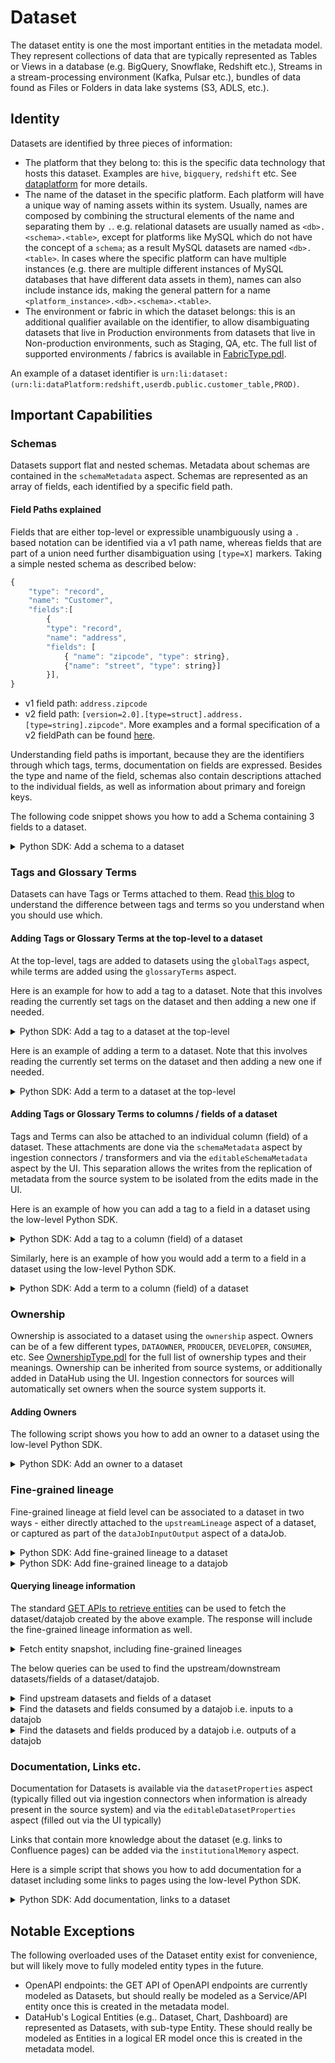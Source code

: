 # Dataset

The dataset entity is one the most important entities in the metadata model. They represent collections of data that are typically represented as Tables or Views in a database (e.g. BigQuery, Snowflake, Redshift etc.), Streams in a stream-processing environment (Kafka, Pulsar etc.), bundles of data found as Files or Folders in data lake systems (S3, ADLS, etc.).

## Identity

Datasets are identified by three pieces of information:

- The platform that they belong to: this is the specific data technology that hosts this dataset. Examples are `hive`, `bigquery`, `redshift` etc. See [dataplatform](./dataPlatform.md) for more details.
- The name of the dataset in the specific platform. Each platform will have a unique way of naming assets within its system. Usually, names are composed by combining the structural elements of the name and separating them by `.`. e.g. relational datasets are usually named as `<db>.<schema>.<table>`, except for platforms like MySQL which do not have the concept of a `schema`; as a result MySQL datasets are named `<db>.<table>`. In cases where the specific platform can have multiple instances (e.g. there are multiple different instances of MySQL databases that have different data assets in them), names can also include instance ids, making the general pattern for a name `<platform_instance>.<db>.<schema>.<table>`.
- The environment or fabric in which the dataset belongs: this is an additional qualifier available on the identifier, to allow disambiguating datasets that live in Production environments from datasets that live in Non-production environments, such as Staging, QA, etc. The full list of supported environments / fabrics is available in [FabricType.pdl](https://raw.githubusercontent.com/datahub-project/datahub/master/li-utils/src/main/pegasus/com/linkedin/common/FabricType.pdl).

An example of a dataset identifier is `urn:li:dataset:(urn:li:dataPlatform:redshift,userdb.public.customer_table,PROD)`.

## Important Capabilities

### Schemas

Datasets support flat and nested schemas. Metadata about schemas are contained in the `schemaMetadata` aspect. Schemas are represented as an array of fields, each identified by a specific field path.

#### Field Paths explained

Fields that are either top-level or expressible unambiguously using a `.` based notation can be identified via a v1 path name, whereas fields that are part of a union need further disambiguation using `[type=X]` markers.
Taking a simple nested schema as described below:

```javascript
{
    "type": "record",
    "name": "Customer",
    "fields":[
        {
        "type": "record",
        "name": "address",
        "fields": [
            { "name": "zipcode", "type": string},
            {"name": "street", "type": string}]
        }],
}
```

- v1 field path: `address.zipcode`
- v2 field path: `[version=2.0].[type=struct].address.[type=string].zipcode"`. More examples and a formal specification of a v2 fieldPath can be found [here](docs/advanced/field-path-spec-v2.md).

Understanding field paths is important, because they are the identifiers through which tags, terms, documentation on fields are expressed. Besides the type and name of the field, schemas also contain descriptions attached to the individual fields, as well as information about primary and foreign keys.

The following code snippet shows you how to add a Schema containing 3 fields to a dataset.

<details>
<summary>Python SDK: Add a schema to a dataset</summary>

```python
{{ inline /metadata-ingestion/examples/library/dataset_schema.py show_path_as_comment }}
```

</details>

### Tags and Glossary Terms

Datasets can have Tags or Terms attached to them. Read [this blog](https://blog.datahub.com/tags-and-terms-two-powerful-datahub-features-used-in-two-different-scenarios-b5b4791e892e) to understand the difference between tags and terms so you understand when you should use which.

#### Adding Tags or Glossary Terms at the top-level to a dataset

At the top-level, tags are added to datasets using the `globalTags` aspect, while terms are added using the `glossaryTerms` aspect.

Here is an example for how to add a tag to a dataset. Note that this involves reading the currently set tags on the dataset and then adding a new one if needed.

<details>
<summary>Python SDK: Add a tag to a dataset at the top-level</summary>

```python
{{ inline /metadata-ingestion/examples/library/dataset_add_tag.py show_path_as_comment }}
```

</details>

Here is an example of adding a term to a dataset. Note that this involves reading the currently set terms on the dataset and then adding a new one if needed.

<details>
<summary>Python SDK: Add a term to a dataset at the top-level</summary>

```python
{{ inline /metadata-ingestion/examples/library/dataset_add_term.py show_path_as_comment }}
```

</details>

#### Adding Tags or Glossary Terms to columns / fields of a dataset

Tags and Terms can also be attached to an individual column (field) of a dataset. These attachments are done via the `schemaMetadata` aspect by ingestion connectors / transformers and via the `editableSchemaMetadata` aspect by the UI.
This separation allows the writes from the replication of metadata from the source system to be isolated from the edits made in the UI.

Here is an example of how you can add a tag to a field in a dataset using the low-level Python SDK.

<details>
<summary>Python SDK: Add a tag to a column (field) of a dataset</summary>

```python
{{ inline /metadata-ingestion/examples/library/dataset_add_column_tag.py show_path_as_comment }}
```

</details>

Similarly, here is an example of how you would add a term to a field in a dataset using the low-level Python SDK.

<details>
<summary>Python SDK: Add a term to a column (field) of a dataset</summary>

```python
{{ inline /metadata-ingestion/examples/library/dataset_add_column_term.py show_path_as_comment }}
```

</details>

### Ownership

Ownership is associated to a dataset using the `ownership` aspect. Owners can be of a few different types, `DATAOWNER`, `PRODUCER`, `DEVELOPER`, `CONSUMER`, etc. See [OwnershipType.pdl](https://raw.githubusercontent.com/datahub-project/datahub/master/metadata-models/src/main/pegasus/com/linkedin/common/OwnershipType.pdl) for the full list of ownership types and their meanings. Ownership can be inherited from source systems, or additionally added in DataHub using the UI. Ingestion connectors for sources will automatically set owners when the source system supports it.

#### Adding Owners

The following script shows you how to add an owner to a dataset using the low-level Python SDK.

<details>
<summary>Python SDK: Add an owner to a dataset</summary>

```python
{{ inline /metadata-ingestion/examples/library/dataset_add_owner.py show_path_as_comment }}
```

</details>

### Fine-grained lineage

Fine-grained lineage at field level can be associated to a dataset in two ways - either directly attached to the `upstreamLineage` aspect of a dataset, or captured as part of the `dataJobInputOutput` aspect of a dataJob.

<details>
<summary>Python SDK: Add fine-grained lineage to a dataset</summary>

```python
{{ inline /metadata-ingestion/examples/library/lineage_emitter_dataset_finegrained.py show_path_as_comment }}
```

</details>

<details>
<summary>Python SDK: Add fine-grained lineage to a datajob</summary>

```python
{{ inline /metadata-ingestion/examples/library/lineage_emitter_datajob_finegrained.py show_path_as_comment }}
```

</details>

#### Querying lineage information

The standard [GET APIs to retrieve entities](https://datahubproject.io/docs/metadata-service/#retrieving-entities) can be used to fetch the dataset/datajob created by the above example.
The response will include the fine-grained lineage information as well.

<details>
<summary>Fetch entity snapshot, including fine-grained lineages</summary>

```
curl 'http://localhost:8080/entities/urn%3Ali%3Adataset%3A(urn%3Ali%3AdataPlatform%3Apostgres,bar,PROD)'
```

```
curl 'http://localhost:8080/entities/urn%3Ali%3AdataJob%3A(urn%3Ali%3AdataFlow%3A(spark,Flow1,prod),Task1)'
```

</details>

The below queries can be used to find the upstream/downstream datasets/fields of a dataset/datajob.

<details>
<summary>Find upstream datasets and fields of a dataset</summary>

```
curl 'http://localhost:8080/relationships?direction=OUTGOING&urn=urn%3Ali%3Adataset%3A(urn%3Ali%3AdataPlatform%3Apostgres,bar,PROD)&types=DownstreamOf'

{
    "start": 0,
    "count": 9,
    "relationships": [
        {
            "type": "DownstreamOf",
            "entity": "urn:li:dataset:(urn:li:dataPlatform:postgres,bar2,PROD)"
        },
        {
            "type": "DownstreamOf",
            "entity": "urn:li:dataset:(urn:li:dataPlatform:postgres,bar4,PROD)"
        },
        {
            "type": "DownstreamOf",
            "entity": "urn:li:dataset:(urn:li:dataPlatform:postgres,bar3,PROD)"
        },
        {
            "type": "DownstreamOf",
            "entity": "urn:li:schemaField:(urn:li:dataset:(urn:li:dataPlatform:postgres,bar3,PROD),c1)"
        },
        {
            "type": "DownstreamOf",
            "entity": "urn:li:schemaField:(urn:li:dataset:(urn:li:dataPlatform:postgres,bar2,PROD),c3)"
        },
        {
            "type": "DownstreamOf",
            "entity": "urn:li:schemaField:(urn:li:dataset:(urn:li:dataPlatform:postgres,bar2,PROD),c2)"
        },
        {
            "type": "DownstreamOf",
            "entity": "urn:li:schemaField:(urn:li:dataset:(urn:li:dataPlatform:postgres,bar3,PROD),c2)"
        },
        {
            "type": "DownstreamOf",
            "entity": "urn:li:schemaField:(urn:li:dataset:(urn:li:dataPlatform:postgres,bar4,PROD),c1)"
        },
        {
            "type": "DownstreamOf",
            "entity": "urn:li:schemaField:(urn:li:dataset:(urn:li:dataPlatform:postgres,bar2,PROD),c1)"
        }
    ],
    "total": 9
}
```

</details>

<details>
<summary>Find the datasets and fields consumed by a datajob i.e. inputs to a datajob</summary>

```
curl 'http://localhost:8080/relationships?direction=OUTGOING&urn=urn%3Ali%3AdataJob%3A(urn%3Ali%3AdataFlow%3A(spark,Flow1,prod),Task1)&types=Consumes'

{
    "start": 0,
    "count": 9,
    "relationships": [
        {
            "type": "Consumes",
            "entity": "urn:li:dataset:(urn:li:dataPlatform:postgres,bar4,PROD)"
        },
        {
            "type": "Consumes",
            "entity": "urn:li:dataset:(urn:li:dataPlatform:postgres,bar3,PROD)"
        },
        {
            "type": "Consumes",
            "entity": "urn:li:dataset:(urn:li:dataPlatform:postgres,bar2,PROD)"
        },
        {
            "type": "Consumes",
            "entity": "urn:li:schemaField:(urn:li:dataset:(urn:li:dataPlatform:postgres,bar4,PROD),c1)"
        },
        {
            "type": "Consumes",
            "entity": "urn:li:schemaField:(urn:li:dataset:(urn:li:dataPlatform:postgres,bar3,PROD),c2)"
        },
        {
            "type": "Consumes",
            "entity": "urn:li:schemaField:(urn:li:dataset:(urn:li:dataPlatform:postgres,bar3,PROD),c1)"
        },
        {
            "type": "Consumes",
            "entity": "urn:li:schemaField:(urn:li:dataset:(urn:li:dataPlatform:postgres,bar2,PROD),c3)"
        },
        {
            "type": "Consumes",
            "entity": "urn:li:schemaField:(urn:li:dataset:(urn:li:dataPlatform:postgres,bar2,PROD),c2)"
        },
        {
            "type": "Consumes",
            "entity": "urn:li:schemaField:(urn:li:dataset:(urn:li:dataPlatform:postgres,bar2,PROD),c1)"
        }
    ],
    "total": 9
}
```

</details>

<details>
<summary>Find the datasets and fields produced by a datajob i.e. outputs of a datajob</summary>

```
curl 'http://localhost:8080/relationships?direction=OUTGOING&urn=urn%3Ali%3AdataJob%3A(urn%3Ali%3AdataFlow%3A(spark,Flow1,prod),Task1)&types=Produces'

{
    "start": 0,
    "count": 11,
    "relationships": [
        {
            "type": "Produces",
            "entity": "urn:li:schemaField:(urn:li:dataset:(urn:li:dataPlatform:postgres,bar2,PROD),c9)"
        },
        {
            "type": "Produces",
            "entity": "urn:li:schemaField:(urn:li:dataset:(urn:li:dataPlatform:postgres,bar,PROD),c9)"
        },
        {
            "type": "Produces",
            "entity": "urn:li:schemaField:(urn:li:dataset:(urn:li:dataPlatform:postgres,bar,PROD),c7)"
        },
        {
            "type": "Produces",
            "entity": "urn:li:schemaField:(urn:li:dataset:(urn:li:dataPlatform:postgres,bar,PROD),c6)"
        },
        {
            "type": "Produces",
            "entity": "urn:li:schemaField:(urn:li:dataset:(urn:li:dataPlatform:postgres,bar,PROD),c5)"
        },
        {
            "type": "Produces",
            "entity": "urn:li:schemaField:(urn:li:dataset:(urn:li:dataPlatform:postgres,bar,PROD),c4)"
        },
        {
            "type": "Produces",
            "entity": "urn:li:schemaField:(urn:li:dataset:(urn:li:dataPlatform:postgres,bar,PROD),c3)"
        },
        {
            "type": "Produces",
            "entity": "urn:li:schemaField:(urn:li:dataset:(urn:li:dataPlatform:postgres,bar,PROD),c2)"
        },
        {
            "type": "Produces",
            "entity": "urn:li:schemaField:(urn:li:dataset:(urn:li:dataPlatform:postgres,bar,PROD),c1)"
        },
        {
            "type": "Produces",
            "entity": "urn:li:dataset:(urn:li:dataPlatform:postgres,bar2,PROD)"
        },
        {
            "type": "Produces",
            "entity": "urn:li:dataset:(urn:li:dataPlatform:postgres,bar,PROD)"
        }
    ],
    "total": 11
}
```

</details>

### Documentation, Links etc.

Documentation for Datasets is available via the `datasetProperties` aspect (typically filled out via ingestion connectors when information is already present in the source system) and via the `editableDatasetProperties` aspect (filled out via the UI typically)

Links that contain more knowledge about the dataset (e.g. links to Confluence pages) can be added via the `institutionalMemory` aspect.

Here is a simple script that shows you how to add documentation for a dataset including some links to pages using the low-level Python SDK.

<details>
<summary>Python SDK: Add documentation, links to a dataset</summary>

```python
{{ inline /metadata-ingestion/examples/library/dataset_add_documentation.py show_path_as_comment }}
```

</details>

## Notable Exceptions

The following overloaded uses of the Dataset entity exist for convenience, but will likely move to fully modeled entity types in the future.

- OpenAPI endpoints: the GET API of OpenAPI endpoints are currently modeled as Datasets, but should really be modeled as a Service/API entity once this is created in the metadata model.
- DataHub's Logical Entities (e.g.. Dataset, Chart, Dashboard) are represented as Datasets, with sub-type Entity. These should really be modeled as Entities in a logical ER model once this is created in the metadata model.
